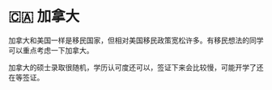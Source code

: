 # 🇨🇦 加拿大

加拿大和美国一样是移民国家，但相对美国移民政策宽松许多。有移民想法的同学可以重点考虑一下加拿大。

加拿大的硕士录取很随机，学历认可度还可以，签证下来会比较慢，可能开学了还在等签证。

